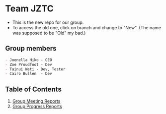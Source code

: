 # **Team JZTC**
- This is the new repo for our group.
- To access the old one, click on branch and change to "New". (The name was supposed to be "Old" my bad.) 
## Group members
~~~md
- Joenella Hiko - CEO
- Zoe Proudfoot - Dev
- Tainui Weti - Dev, Tester
- Cairo Bullen  - Dev
~~~

## Table of Contents
1. [Group Meeting Reports](https://github.com/zoeannp/jztc_group_project/blob/main/jztc_group_project-new/Iteration%201/Group%20Meeting%20Report%201.md)
2. [Group Progress Reports]()
